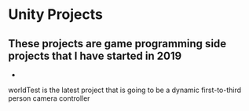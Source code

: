 # Unity Projects
These projects are game programming side projects that I have started in 2019
-
-
worldTest is the latest project that is going to be a dynamic first-to-third person camera controller
